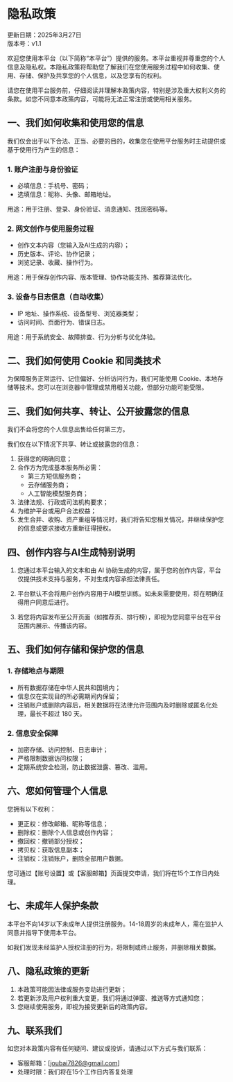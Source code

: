 
# 隐私政策

更新日期：2025年3月27日  
版本号：v1.1

欢迎您使用本平台（以下简称“本平台”）提供的服务。本平台重视并尊重您的个人信息及隐私权。本隐私政策将帮助您了解我们在您使用服务过程中如何收集、使用、存储、保护及共享您的个人信息，以及您享有的权利。

请您在使用平台服务前，仔细阅读并理解本政策内容，特别是涉及重大权利义务的条款。如您不同意本政策内容，可能将无法正常注册或使用相关服务。

## 一、我们如何收集和使用您的信息

我们仅会出于以下合法、正当、必要的目的，收集您在使用平台服务时主动提供或基于使用行为产生的信息：

### 1. 账户注册与身份验证
- 必填信息：手机号、密码；
- 选填信息：昵称、头像、邮箱地址。

用途：用于注册、登录、身份验证、消息通知、找回密码等。

### 2. 网文创作与使用服务过程
- 创作文本内容（您输入及AI生成的内容）；
- 历史版本、评论、协作记录；
- 浏览记录、收藏、操作行为。

用途：用于保存创作内容、版本管理、协作功能支持、推荐算法优化。

### 3. 设备与日志信息（自动收集）
- IP 地址、操作系统、设备型号、浏览器类型；
- 访问时间、页面行为、错误日志。

用途：用于系统安全、故障排查、行为分析与优化体验。

## 二、我们如何使用 Cookie 和同类技术

为保障服务正常运行、记住偏好、分析访问行为，我们可能使用 Cookie、本地存储等技术。您可以在浏览器中管理或禁用相关功能，但部分功能可能受限。

## 三、我们如何共享、转让、公开披露您的信息

我们不会将您的个人信息出售给任何第三方。

我们仅在以下情况下共享、转让或披露您的信息：

1. 获得您的明确同意；
2. 合作方为完成基本服务所必需：
   - 第三方短信服务商；
   - 云存储服务商；
   - 人工智能模型服务商；
3. 法律法规、行政或司法机构要求；
4. 为维护平台或用户合法权益；
5. 发生合并、收购、资产重组等情况时，我们将告知您相关情况，并继续保护您的信息或要求接收方重新征得授权。

## 四、创作内容与AI生成特别说明

1. 您通过本平台输入的文本和由 AI 协助生成的内容，属于您的创作内容，平台仅提供技术支持与服务，不对生成内容承担法律责任。

2. 平台默认不会将用户创作内容用于AI模型训练。如未来需要使用，将在明确征得用户同意后进行。

3. 若您将内容发布至公开页面（如推荐页、排行榜），即视为您同意平台在平台范围内展示、传播该内容。

## 五、我们如何存储和保护您的信息

### 1. 存储地点与期限
- 所有数据存储在中华人民共和国境内；
- 信息仅在实现目的所必需期间内保留；
- 注销账户或删除内容后，相关数据将在法律允许范围内及时删除或匿名化处理，最长不超过 180 天。

### 2. 信息安全保障
- 加密存储、访问控制、日志审计；
- 严格限制数据访问权限；
- 定期系统安全检测，防止数据泄露、篡改、滥用。

## 六、您如何管理个人信息

您拥有以下权利：

- 更正权：修改邮箱、昵称等信息；
- 删除权：删除个人信息或创作内容；
- 撤回权：撤销部分授权；
- 拷贝权：获取信息副本；
- 注销权：注销账户，删除全部用户数据。

您可通过【账号设置】或【客服邮箱】页面提交申请，我们将在15个工作日内处理。

## 七、未成年人保护条款

本平台不向14岁以下未成年人提供注册服务。14-18周岁的未成年人，需在监护人同意并指导下使用本平台。

如我们发现未经监护人授权注册的行为，将限制或终止服务，并删除相关数据。

## 八、隐私政策的更新

1. 本政策可能因法律或服务变动进行更新；
2. 若更新涉及用户权利重大变更，我们将通过弹窗、推送等方式通知您；
3. 您继续使用服务，即视为接受更新后的政策内容。

## 九、联系我们

如您对本政策内容有任何疑问、建议或投诉，请通过以下方式与我们联系：

- 客服邮箱：[joubai7826@gmail.com]
- 处理时限：我们将在15个工作日内答复处理